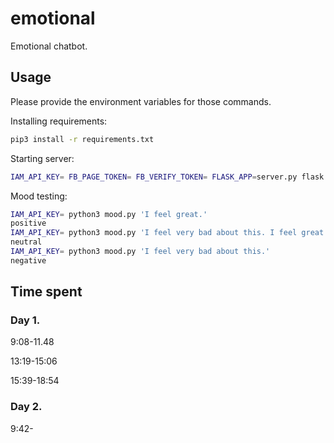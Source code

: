 emotional
=========

Emotional chatbot.

## Usage

Please provide the environment variables for those commands.

Installing requirements:

```bash
pip3 install -r requirements.txt
```

Starting server:

```bash
IAM_API_KEY= FB_PAGE_TOKEN= FB_VERIFY_TOKEN= FLASK_APP=server.py flask run -h 0.0.0.0 -p 80
```

Mood testing:

```bash
IAM_API_KEY= python3 mood.py 'I feel great.'
positive
IAM_API_KEY= python3 mood.py 'I feel very bad about this. I feel great.'
neutral
IAM_API_KEY= python3 mood.py 'I feel very bad about this.'
negative
```

## Time spent

### Day 1.

9:08-11.48

13:19-15:06

15:39-18:54

### Day 2.

9:42-
